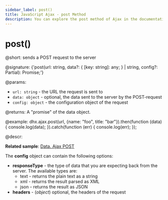 ```yaml
---
sidebar_label: post()
title: JavaScript Ajax - post Method 
description: You can explore the post method of Ajax in the documentation of the DHTMLX JavaScript UI library. Browse developer guides and API reference, try out code examples and live demos, and download a free 30-day evaluation version of DHTMLX Suite 7.
---
```


# post()

@short: sends a POST request to the server

@signature: {'post<T>(url: string, data?: { [key: string]: any; } | string, config?: Partial<IAjaxHelperConfig>): Promise<T>;'}

@params:
- `url: string` - the URL the request is sent to
- `data: object` - optional, the data sent to the server by the POST-request
- `config: object` - the configuration object of the request

@returns:
A "promise" of the data object.

@example:
dhx.ajax.post(url, {name: "foo", title: "bar"}).then(function (data) {
	console.log(data);
}).catch(function (err) {
	console.log(err);
});

@descr:

**Related sample**: [Data. Ajax POST](https://snippet.dhtmlx.com/eyr9mapj)

The **config** object can contain the following options:

- **responseType** - the type of data that you are expecting back from the server. The available types are:
    - text - returns the plain text as a string
    - xml - returns the result parsed as XML
    - json - returns the result as JSON
- **headers** - (*object*) optional, the headers of the request
